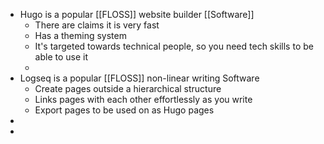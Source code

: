 - Hugo is a popular [[FLOSS]] website builder [[Software]]
	- There are claims it is very fast
	- Has a theming system
	- It's targeted towards technical people, so you need tech skills to be able to use it
	-
- Logseq is a popular [[FLOSS]] non-linear writing Software
	- Create pages outside a hierarchical structure
	- Links pages with each other effortlessly as you write
	- Export pages to be used on as Hugo pages
-
-